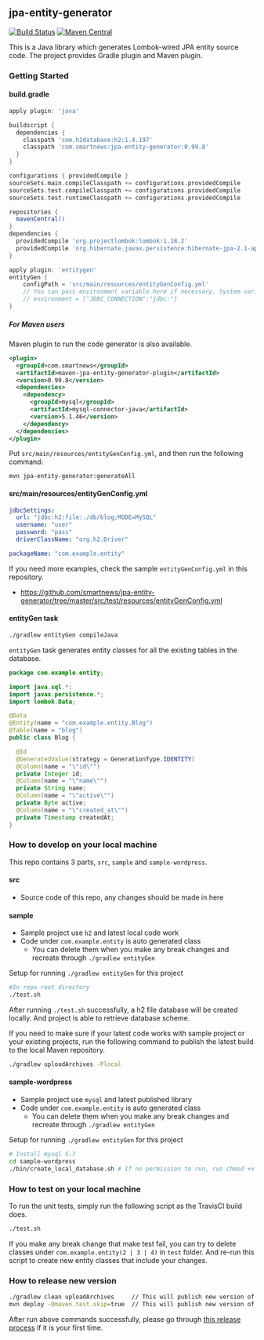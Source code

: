 ## jpa-entity-generator

[![Build Status](https://travis-ci.org/smartnews/jpa-entity-generator.svg?branch=master)](https://travis-ci.org/smartnews/jpa-entity-generator)
[![Maven Central](https://img.shields.io/maven-central/v/com.smartnews/jpa-entity-generator.svg?label=Maven%20Central)](http://search.maven.org/#search%7Cga%7C1%7Cg%3A%22com.smartnews%22%20a%3A%22jpa-entity-generator%22)

This is a Java library which generates Lombok-wired JPA entity source code. The project provides Gradle plugin and Maven plugin.

### Getting Started

#### build.gradle

```groovy
apply plugin: 'java'

buildscript {
  dependencies {
    classpath 'com.h2database:h2:1.4.197'
    classpath 'com.smartnews:jpa-entity-generator:0.99.8'
  }
}

configurations { providedCompile }
sourceSets.main.compileClasspath += configurations.providedCompile
sourceSets.test.compileClasspath += configurations.providedCompile
sourceSets.test.runtimeClasspath += configurations.providedCompile

repositories {
  mavenCentral()
}
dependencies {
  providedCompile 'org.projectlombok:lombok:1.18.2'
  providedCompile 'org.hibernate.javax.persistence:hibernate-jpa-2.1-api:1.0.0.Final'
}

apply plugin: 'entitygen'
entityGen {
    configPath = 'src/main/resources/entityGenConfig.yml'
    // You can pass environment variable here if necessary. System variables takes precedence.
    // environment = ["JDBC_CONNECTION":"jdbc:"]
}
```

##### For Maven users

Maven plugin to run the code generator is also available.

```xml
<plugin>
  <groupId>com.smartnews</groupId>
  <artifactId>maven-jpa-entity-generator-plugin</artifactId>
  <version>0.99.8</version>
  <dependencies>
    <dependency>
      <groupId>mysql</groupId>
      <artifactId>mysql-connector-java</artifactId>
      <version>5.1.46</version>
    </dependency>
  </dependencies>
</plugin>
```

Put `src/main/resources/entityGenConfig.yml`, and then run the following command:

```
mvn jpa-entity-generator:generateAll
```

#### src/main/resources/entityGenConfig.yml

```yaml
jdbcSettings:
  url: "jdbc:h2:file:./db/blog;MODE=MySQL"
  username: "user"
  password: "pass"
  driverClassName: "org.h2.Driver"

packageName: "com.example.entity"
```

If you need more examples, check the sample `entityGenConfig.yml` in this repository.

- https://github.com/smartnews/jpa-entity-generator/tree/master/src/test/resources/entityGenConfig.yml

#### entityGen task

```bash
./gradlew entityGen compileJava
```

`entityGen` task generates entity classes for all the existing tables in the database.

```java
package com.example.entity;

import java.sql.*;
import javax.persistence.*;
import lombok.Data;

@Data
@Entity(name = "com.example.entity.Blog")
@Table(name = "blog")
public class Blog {

  @Id
  @GeneratedValue(strategy = GenerationType.IDENTITY)
  @Column(name = "\"id\"")
  private Integer id;
  @Column(name = "\"name\"")
  private String name;
  @Column(name = "\"active\"")
  private Byte active;
  @Column(name = "\"created_at\"")
  private Timestamp createdAt;
}
```

### How to develop on your local machine

This repo contains 3 parts, `src`, `sample` and `sample-wordpress`. 

#### src
- Source code of this repo, any changes should be made in here

#### sample
- Sample project use `h2` and latest local code work
- Code under `com.example.entity` is auto generated class 
  - You can delete them when you make any break changes and recreate through `./gradlew entityGen`

Setup for running `./gradlew entityGen` for this project
```sh
#In repo root directory
./test.sh
```
After running `./test.sh` successfully, a h2 file database will be created locally. And project is able to retrieve database scheme.

If you need to make sure if your latest code works with sample project or your existing projects, run the following command to publish the latest build to the local Maven repository.

```sh
./gradlew uploadArchives -Plocal
```

#### sample-wordpress
- Sample project use `mysql` and latest published library
- Code under `com.example.entity` is auto generated class
  - You can delete them when you make any break changes and recreate through `./gradlew entityGen`

Setup for running `./gradlew entityGen` for this project
```sh
# Install mysql 5.7
cd sample-wordpress
./bin/create_local_database.sh # If no permission to run, run chmod +x first
```

### How to test on your local machine

To run the unit tests, simply run the following script as the TravisCI build does.

```sh
./test.sh
```

If you make any break change that make test fail, you can try to delete classes under `com.example.entity(2 | 3 | 4)` in `test` folder.
And re-run this script to create new entity classes that include your changes.

### How to release new version

```bash
./gradlew clean uploadArchives     // This will publish new version of library
mvn deploy -Dmaven.test.skip=true  // This will publish new version of plugin
```
After run above commands successfully, please go through [this release process](https://central.sonatype.org/publish/release/#close-and-drop-or-release-your-staging-repository) if it is your first time.
